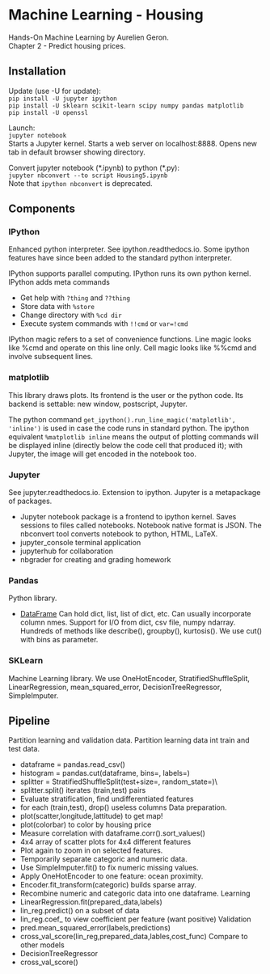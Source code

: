 # Machine Learning - Housing
Hands-On Machine Learning by Aurelien Geron.\
Chapter 2 - Predict housing prices.

## Installation

Update (use -U for update):\
`pip install -U jupyter ipython`\
`pip install -U sklearn scikit-learn scipy numpy pandas matplotlib`\
`pip install -U openssl`

Launch:\
`jupyter notebook`\
Starts a Jupyter kernel.
Starts a web server on localhost:8888.
Opens new tab in default browser showing directory.

Convert jupyter notebook (\*.ipynb) to python (\*.py):\
`jupyter nbconvert --to script Housing5.ipynb`\
Note that `ipython nbconvert` is deprecated.

## Components

### IPython
Enhanced python interpreter.
See ipython.readthedocs.io.
Some ipython features have since been added to the standard python interpreter.

IPython supports parallel computing.
IPython runs its own python kernel.
IPython adds meta commands

* Get help with `?thing` and `??thing`
* Store data with `%store`
* Change directory with `%cd dir`
* Execute system commands with `!!cmd` or `var=!cmd`

IPython magic refers to a set of convenience functions.
Line magic looks like %cmd and operate on this line only.
Cell magic looks like %%cmd and involve subsequent lines.

### matplotlib
This library draws plots.
Its frontend is the user or the python code.
Its backend is settable: new window, postscript, Jupyter.

The python command `get_ipython().run_line_magic('matplotlib', 'inline')` is used in case the code runs in standard python.
The ipython equivalent `%matplotlib inline` means
the output of plotting commands will be displayed inline
(directly below the code cell that produced it);
with Jupyter, the image will get encoded in the notebook too.

### Jupyter
See jupyter.readthedocs.io.
Extension to ipython.
Jupyter is a metapackage of packages.

* Jupyter notebook package is a frontend to ipython kernel.
Saves sessions to files called notebooks.
Notebook native format is JSON.
The nbconvert tool converts notebook to python, HTML, LaTeX.
* jupyter_console terminal application
* jupyterhub for collaboration
* nbgrader for creating and grading homework

### Pandas
Python library.

* [DataFrame](https://pandas.pydata.org/pandas-docs/stable/reference/api/pandas.DataFrame.html)
Can hold dict, list, list of dict, etc.
Can usually incorporate column nmes.
Support for I/O from dict, csv file, numpy ndarray.
Hundreds of methods like describe(), groupby(), kurtosis().
We use cut() with bins as parameter.

### SKLearn
Machine Learning library.
We use OneHotEncoder, StratifiedShuffleSplit,
LinearRegression, mean_squared_error, DecisionTreeRegressor,
SimpleImputer.

## Pipeline
Partition learning and validation data.
Partition learning data int train and test data.
* dataframe = pandas.read_csv()
* histogram = pandas.cut(dataframe, bins=, labels=)
* splitter = StratifiedShuffleSplit(test+size=, random_state=)\
* splitter.split() iterates (train,test) pairs
* Evaluate stratification, find undifferentiated features
* for each (train,test), drop() useless columns
Data preparation.
* plot(scatter,longitude,lattitude) to get map!
* plot(colorbar) to color by housing price
* Measure correlation with dataframe.corr().sort_values()
* 4x4 array of scatter plots for 4x4 different features
* Plot again to zoom in on selected features.
* Temporarily separate categoric and numeric data.
* Use SimpleImputer.fit() to fix numeric missing values.
* Apply OneHotEncoder to one feature: ocean proximity.
* Encoder.fit_transform(categoric) builds sparse array.
* Recombine numeric and categoric data into one dataframe.
Learning
* LinearRegression.fit(prepared_data,labels)
* lin_reg.predict() on a subset of data
* lin_reg.coef_ to view coefficient per feature (want positive)
Validation
* pred.mean_squared_error(labels,predictions)
* cross_val_score(lin_reg,prepared_data,lables,cost_func)
Compare to other models
* DecisionTreeRegressor
* cross_val_score()
